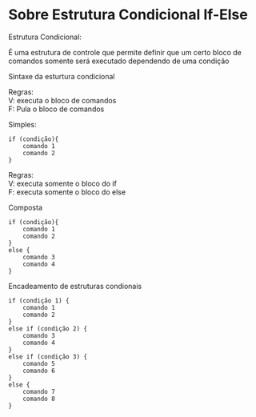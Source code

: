 <h1>Sobre Estrutura Condicional If-Else</h1>

<p>Estrutura Condicional:</p>
<p>É uma estrutura de controle que permite definir que um certo bloco de comandos somente será executado dependendo de uma condição</p>

<p>Sintaxe da esturtura condicional</p>

<p>Regras: <br>V: executa o bloco de comandos 
<br>F: Pula o bloco de comandos </p>

<p>Simples:</p>

```
if (condição){
    comando 1
    comando 2
}
```

<p>Regras: <br>V: executa somente o bloco do if 
<br>F: executa somente o bloco do else </p>

<p>Composta</p>

```
if (condição){
    comando 1
    comando 2
}
else {
    comando 3
    comando 4
}
```

<p>Encadeamento de estruturas condionais</p>

```
if (condição 1) {
    comando 1
    comando 2
}
else if (condição 2) {
    comando 3
    comando 4
}
else if (condição 3) {
    comando 5
    comando 6
}
else {
    comando 7
    comando 8
}
```
